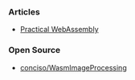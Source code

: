 

### Articles
- [Practical WebAssembly](https://conciso.de/practical-webassembly/)


### Open Source
- [conciso/WasmImageProcessing](https://github.com/conciso/WasmImageProcessing/) 
